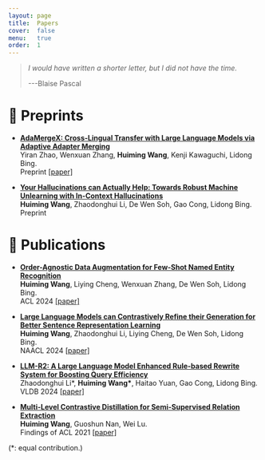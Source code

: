 ```yaml
---
layout: page
title:  Papers
cover:  false
menu:   true
order:  1
---
```


> _I would have written a shorter letter, but I did not have the time._
>
> ---Blaise Pascal

📝 Preprints
======
- **<ins>AdaMergeX: Cross-Lingual Transfer with Large Language Models via Adaptive Adapter Merging</ins>**\
Yiran Zhao, Wenxuan Zhang, **Huiming Wang**, Kenji Kawaguchi, Lidong Bing.\
Preprint [\[paper\]](https://arxiv.org/pdf/2402.18913.pdf)

- **<ins>Your Hallucinations can Actually Help: Towards Robust Machine Unlearning with In-Context Hallucinations</ins>**\
**Huiming Wang**, Zhaodonghui Li, De Wen Soh, Gao Cong, Lidong Bing.\
Preprint 
<!-- [\[paper\]](assets/img/Unlearning_EMNLP_2024.pdf) -->




📝 Publications
======
- **<ins>Order-Agnostic Data Augmentation for Few-Shot Named Entity Recognition</ins>**\
**Huiming Wang**, Liying Cheng, Wenxuan Zhang, De Wen Soh, Lidong Bing.\
ACL 2024 [\[paper\]](assets/img/ACL2024_Order_Agnostic_Data_Augmentation_for_Few_Shot_Named_Entity_Recognition.pdf)

- **<ins>Large Language Models can Contrastively Refine their Generation for Better Sentence Representation Learning</ins>**\
**Huiming Wang**, Zhaodonghui Li, Liying Cheng, De Wen Soh, Lidong Bing.\
NAACL 2024 [\[paper\]](https://aclanthology.org/2024.naacl-long.436/)

- **<ins>LLM-R2: A Large Language Model Enhanced Rule-based Rewrite System for Boosting Query Efficiency</ins>**\
Zhaodonghui Li\*, **Huiming Wang\***, Haitao Yuan, Gao Cong, Lidong Bing.\
VLDB 2024 [\[paper\]](assets/img/2024VLDB_LLM-R2.pdf)

- **<ins>Multi-Level Contrastive Distillation for Semi-Supervised Relation Extraction</ins>**\
**Huiming Wang**, Guoshun Nan, Wei Lu.\
Findings of ACL 2021 [\[paper\]](assets/img/ACL2021_SemiRE.pdf)

(\*: equal contribution.)
